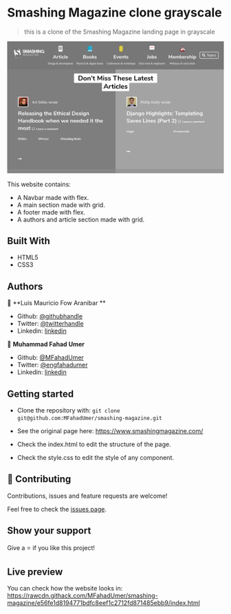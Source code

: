 # Smashing Magazine clone grayscale

> this is a clone of the Smashing Magazine landing page in grayscale

![screenshot](img/screenshot.png)

This website contains:

- A Navbar made with flex.
- A main section made with grid.
- A footer made with flex.
- A authors and article section made with grid.

## Built With

- HTML5
- CSS3

## Authors

👤 **Luis Mauricio Fow Aranibar **

- Github: [@githubhandle](https://github.com/thedekerone)
- Twitter: [@twitterhandle](https://twitter.com/mauricio_fow)
- Linkedin: [linkedin](https://www.linkedin.com/in/mauricio-fow-aranibar-b2173514b/)

👤 **Muhammad Fahad Umer**

- Github: [@MFahadUmer](https://github.com/MFahadUmer)
- Twitter: [@engfahadumer](https://twitter.com/engfahadumer)
- Linkedin: [linkedin](https://www.linkedin.com/in/engineer-muhammad-fahad-e-umer-08813055/)

## Getting started

- Clone the repository with:
  `git clone git@github.com:MFahadUmer/smashing-magazine.git`

- See the original page here: https://www.smashingmagazine.com/

- Check the index.html to edit the structure of the page.

- Check the style.css to edit the style of any component.

## 🤝 Contributing

Contributions, issues and feature requests are welcome!

Feel free to check the [issues page](issues/).

## Show your support

Give a ⭐️ if you like this project!

## Live preview

You can check how the website looks in: https://rawcdn.githack.com/MFahadUmer/smashing-magazine/e56fe1d8194771bdfc8eef1c2712fd871485ebb9/index.html
